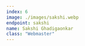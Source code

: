 ```yaml
---
index: 6
image: ./images/sakshi.webp
endpoint: sakshi
name: Sakshi Ghadigaonkar
class: "Webmaster"
---
```

